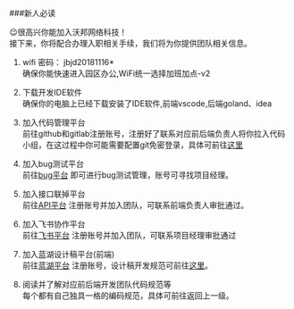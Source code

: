 ###新人必读

😉很高兴你能加入沃邦网络科技！  
接下来，你将配合办理入职相关手续，我们将为你提供团队相关信息。

1. wifi 密码： jbjd20181116*  
   确保你能快速进入园区办公,WiFi统一选择加班加点-v2
   

2. 下载开发IDE软件  
   确保你的电脑上已经下载安装了IDE软件,前端vscode,后端goland、idea
   

3. 加入代码管理平台  
   前往github和gitlab注册账号，注册好了联系对应前后端负责人将你拉入代码小组，在这过程中你可能需要配置git免密登录，具体可前往[这里](https://blog.wobangkj.com/post/pei-zhi-ssh-gong-yao/)
   

4. 加入bug测试平台  
   前往[bug平台](https://bug.wobangkj.com/) 即可进行bug测试管理，账号可寻找项目经理。
   

5. 加入接口联掉平台  
   前往[API平台](http://eolinker.com/) 注册账号并加入团队，可联系前端负责人审批通过。
   

6. 加入飞书协作平台  
   前往[飞书平台](https://feishu.cn/) 注册账号并加入团队，可联系项目经理审批通过
   

7. 加入蓝湖设计稿平台(前端)  
   前往[蓝湖平台](http://lanhuapp.com/) 注册账号，设计稿开发规范可前往[这里](https://www.yuque.com/mnx49t/hzegvr/gniqvo)。
   

8. 阅读并了解对应前后端开发团队代码规范等  
   每个都有自己独具一格的编码规范，具体可前往返回上一级。